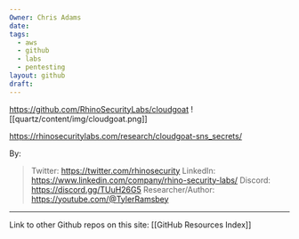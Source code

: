 ```yaml
---
Owner: Chris Adams
date: 
tags:
  - aws
  - github
  - labs
  - pentesting
layout: github
draft:
---
```


https://github.com/RhinoSecurityLabs/cloudgoat
![[quartz/content/img/cloudgoat.png]]


https://rhinosecuritylabs.com/research/cloudgoat-sns_secrets/

By:
> Twitter: https://twitter.com/rhinosecurity 
> LinkedIn: https://www.linkedin.com/company/rhino-security-labs/ 
> Discord: https://discord.gg/TUuH26G5
> Researcher/Author: https://youtube.com/@TylerRamsbey


---
Link to other Github repos on this site: [[GitHub Resources Index]]